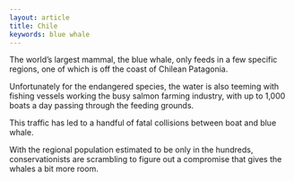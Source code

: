 ```yaml
---
layout: article
title: Chile
keywords: blue whale
---
```


The world’s largest mammal, the blue whale, only feeds in a few specific regions, one of which is off the coast of Chilean Patagonia.

Unfortunately for the endangered species, the water is also teeming with fishing vessels working the busy salmon farming industry, with up to 1,000 boats a day passing through the feeding grounds.

This traffic has led to a handful of fatal collisions between boat and blue whale.

With the regional population estimated to be only in the hundreds, conservationists are scrambling to figure out a compromise that gives the whales a bit more room.
